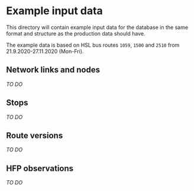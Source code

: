 # Example input data

This directory will contain example input data for the database in the same format and structure as the production data should have.

The example data is based on HSL bus routes `1059`, `1500` and `2510` from 21.9.2020-27.11.2020 (Mon-Fri).

## Network links and nodes

*TO DO*

## Stops

*TO DO*

## Route versions

*TO DO*

## HFP observations

*TO DO*
